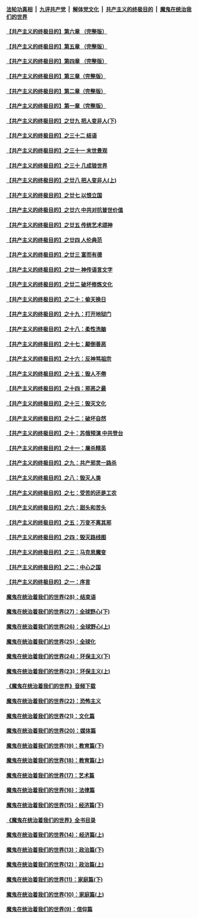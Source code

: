 ####  [法轮功真相](../../../../basic/blob/master/README.md?t=07061702) &nbsp;|&nbsp; [九评共产党](../../../../9ping.md/blob/master/README.md?t=07061702) &nbsp;|&nbsp; [解体党文化](../../../../jtdwh.md/blob/master/README.md?t=07061702)  &nbsp;|&nbsp; [共产主义的终极目的](../../../../gczydzjmd.md/blob/master/README.md?t=07061702) &nbsp;|&nbsp; [魔鬼在统治我们的世界](../../../../mgztzwmdsj.md/blob/master/README.md?t=07061702) 

#### [【共产主义的终极目的】第六章 （完整版）](../pages/nsc422/n11428913.md?t=07061702) 

#### [【共产主义的终极目的】第五章 （完整版）](../pages/nsc422/n11428912.md?t=07061702) 

#### [【共产主义的终极目的】第四章 （完整版）](../pages/nsc422/n11428907.md?t=07061702) 

#### [【共产主义的终极目的】第三章（完整版）](../pages/nsc422/n11428848.md?t=07061702) 

#### [【共产主义的终极目的】第二章（完整版）](../pages/nsc422/n11428831.md?t=07061702) 

#### [【共产主义的终极目的】第一章（完整版）](../pages/nsc422/n11417651.md?t=07061702) 

#### [【共产主义的终极目的】之廿九 把人变非人(下)](../pages/nsc422/n11344140.md?t=07061702) 

#### [【共产主义的终极目的】之三十二 结语](../pages/nsc422/n11360535.md?t=07061702) 

#### [【共产主义的终极目的】之三十一 末世景观](../pages/nsc422/n11351129.md?t=07061702) 

#### [【共产主义的终极目的】之三十 几成狼世界](../pages/nsc422/n11348280.md?t=07061702) 

#### [【共产主义的终极目的】之廿八 把人变非人(上)](../pages/nsc422/n11340492.md?t=07061702) 

#### [【共产主义的终极目的】之廿七 以恨立国](../pages/nsc422/n11336944.md?t=07061702) 

#### [【共产主义的终极目的】之廿六 中共对抗普世价值](../pages/nsc422/n11324785.md?t=07061702) 

#### [【共产主义的终极目的】之廿五 传统艺术颂神](../pages/nsc422/n11296396.md?t=07061702) 

#### [【共产主义的终极目的】之廿四 人伦典范](../pages/nsc422/n11296397.md?t=07061702) 

#### [【共产主义的终极目的】之廿三 富而有德](../pages/nsc422/n11283598.md?t=07061702) 

#### [【共产主义的终极目的】之廿一 神传语言文字](../pages/nsc422/n11263265.md?t=07061702) 

#### [【共产主义的终极目的】之廿二 破坏修炼文化](../pages/nsc422/n11245728.md?t=07061702) 

#### [【共产主义的终极目的】之二十：偷天换日](../pages/nsc422/n11238846.md?t=07061702) 

#### [【共产主义的终极目的】之十九：打开地狱门](../pages/nsc422/n11206376.md?t=07061702) 

#### [【共产主义的终极目的】之十八：柔性洗脑](../pages/nsc422/n11199994.md?t=07061702) 

#### [【共产主义的终极目的】之十七：颠倒善恶](../pages/nsc422/n11179782.md?t=07061702) 

#### [【共产主义的终极目的】之十六：反神骂祖宗](../pages/nsc422/n11166798.md?t=07061702) 

#### [【共产主义的终极目的】之十五：毁人不倦](../pages/nsc422/n11166792.md?t=07061702) 

#### [【共产主义的终极目的】之十四：邪恶之最](../pages/nsc422/n11150249.md?t=07061702) 

#### [【共产主义的终极目的】之十三：毁灭文化](../pages/nsc422/n11135227.md?t=07061702) 

#### [【共产主义的终极目的】之十二：破坏自然](../pages/nsc422/n11135214.md?t=07061702) 

#### [【共产主义的终极目的】之十：苏俄预演 中共登台](../pages/nsc422/n11118424.md?t=07061702) 

#### [【共产主义的终极目的】之十一：屠杀精英](../pages/nsc422/n11118442.md?t=07061702) 

#### [【共产主义的终极目的】之九：共产邪灵一路杀](../pages/nsc422/n11114139.md?t=07061702) 

#### [【共产主义的终极目的】之八：毁灭人类](../pages/nsc422/n11108503.md?t=07061702) 

#### [【共产主义的终极目的】之七：受苦的还是工农](../pages/nsc422/n11101809.md?t=07061702) 

#### [【共产主义的终极目的】之六：甜头和苦头](../pages/nsc422/n11096971.md?t=07061702) 

#### [【共产主义的终极目的】之五：万变不离其邪](../pages/nsc422/n11091285.md?t=07061702) 

#### [【共产主义的终极目的】之四：毁灭路线图](../pages/nsc422/n11086284.md?t=07061702) 

#### [【共产主义的终极目的】之三：马克思魔变](../pages/nsc422/n11061941.md?t=07061702) 

#### [【共产主义的终极目的】之二：中心之国](../pages/nsc422/n11047728.md?t=07061702) 

#### [【共产主义的终极目的】之一：序言](../pages/nsc422/n11086077.md?t=07061702) 

#### [魔鬼在统治着我们的世界(28)：结束语](../pages/nsc422/n10936246.md?t=07061702) 

#### [魔鬼在统治着我们的世界(27)：全球野心(下)](../pages/nsc422/n10928319.md?t=07061702) 

#### [魔鬼在统治着我们的世界(26)：全球野心(上)](../pages/nsc422/n10900318.md?t=07061702) 

#### [魔鬼在统治着我们的世界(25)：全球化](../pages/nsc422/n10788205.md?t=07061702) 

#### [魔鬼在统治着我们的世界(24)：环保主义(下)](../pages/nsc422/n10695307.md?t=07061702) 

#### [魔鬼在统治着我们的世界(23)：环保主义(上)](../pages/nsc422/n10688613.md?t=07061702) 

#### [《魔鬼在统治着我们的世界》音频下载](../pages/nsc422/n10635553.md?t=07061702) 

#### [魔鬼在统治着我们的世界(22)：恐怖主义](../pages/nsc422/n10614727.md?t=07061702) 

#### [魔鬼在统治着我们的世界(21)：文化篇](../pages/nsc422/n10597706.md?t=07061702) 

#### [魔鬼在统治着我们的世界(20)：媒体篇](../pages/nsc422/n10586579.md?t=07061702) 

#### [魔鬼在统治着我们的世界(19)：教育篇(下)](../pages/nsc422/n10564808.md?t=07061702) 

#### [魔鬼在统治着我们的世界(18)：教育篇(上)](../pages/nsc422/n10526970.md?t=07061702) 

#### [魔鬼在统治着我们的世界(17)：艺术篇](../pages/nsc422/n10499093.md?t=07061702) 

#### [魔鬼在统治着我们的世界(16)：法律篇](../pages/nsc422/n10485969.md?t=07061702) 

#### [魔鬼在统治着我们的世界(15)：经济篇(下)](../pages/nsc422/n10469975.md?t=07061702) 

#### [《魔鬼在统治着我们的世界》全书目录](../pages/nsc422/n10464261.md?t=07061702) 

#### [魔鬼在统治着我们的世界(14)：经济篇(上)](../pages/nsc422/n10457370.md?t=07061702) 

#### [魔鬼在统治着我们的世界(13)：政治篇(下)](../pages/nsc422/n10448270.md?t=07061702) 

#### [魔鬼在统治着我们的世界(12)：政治篇(上)](../pages/nsc422/n10444576.md?t=07061702) 

#### [魔鬼在统治着我们的世界(11)：家庭篇(下)](../pages/nsc422/n10440961.md?t=07061702) 

#### [魔鬼在统治着我们的世界(10)：家庭篇(上)](../pages/nsc422/n10435448.md?t=07061702) 

#### [魔鬼在统治着我们的世界(9)：信仰篇](../pages/nsc422/n10432159.md?t=07061702) 

